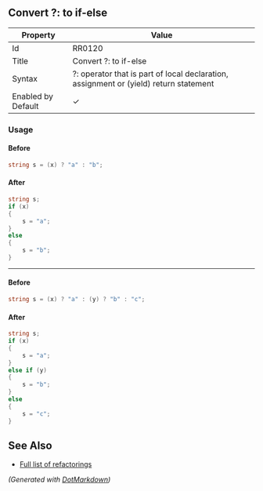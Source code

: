 ## Convert ?: to if\-else

| Property           | Value                                                                                   |
| ------------------ | --------------------------------------------------------------------------------------- |
| Id                 | RR0120                                                                                  |
| Title              | Convert ?: to if\-else                                                                  |
| Syntax             | ?: operator that is part of local declaration, assignment or \(yield\) return statement |
| Enabled by Default | &#x2713;                                                                                |

### Usage

#### Before

```csharp
string s = (x) ? "a" : "b";
```

#### After

```csharp
string s;
if (x)
{
    s = "a";
}
else
{
    s = "b";
}
```

- - -

#### Before

```csharp
string s = (x) ? "a" : (y) ? "b" : "c";
```

#### After

```csharp
string s;
if (x)
{
    s = "a";
}
else if (y)
{
    s = "b";
}
else
{
    s = "c";
}
```

## See Also

* [Full list of refactorings](Refactorings.md)


*\(Generated with [DotMarkdown](http://github.com/JosefPihrt/DotMarkdown)\)*